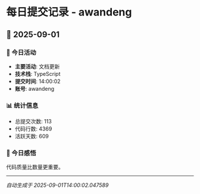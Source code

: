 # 每日提交记录 - awandeng

## 📅 2025-09-01

### 🎯 今日活动
- **主要活动**: 文档更新
- **技术栈**: TypeScript
- **提交时间**: 14:00:02
- **账号**: awandeng

### 📊 统计信息
- 总提交次数: 113
- 代码行数: 4369
- 活跃天数: 609

### 💭 今日感悟
代码质量比数量更重要。

---
*自动生成于 2025-09-01T14:00:02.047589*
